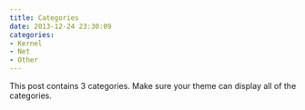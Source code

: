 ```yaml
---
title: Categories
date: 2013-12-24 23:30:09
categories:
- Kernel
- Net
- Other
---
```


This post contains 3 categories. Make sure your theme can display all of the categories.
